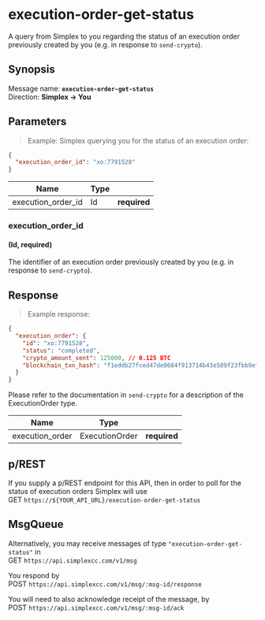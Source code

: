 # execution-order-get-status #

A query from Simplex to you regarding the status of an execution order previously created by you (e.g. in response to `send-crypto`).

## Synopsis ##

Message name: **`execution-order-get-status`**  
Direction: **Simplex &rarr; You**

## Parameters ##

> Example: Simplex querying you for the status of an execution order:

```json
{
  "execution_order_id": "xo:7791528"
}
```

Name               | Type |   |
------------------ | ---- | - |
execution_order_id | Id   | **required**

### execution_order_id ###
#### (Id, **required**)

The identifier of an execution order previously created by you (e.g. in response to `send-crypto`).

## Response ##

> Example response:

```json
{
  "execution_order": {
    "id": "xo:7791528",
    "status": "completed",
    "crypto_amount_sent": 125000, // 0.125 BTC
    "blockchain_txn_hash": "f1eddb27fced47de0684f913714b43e589f23fbb9ef17ceaa9f75e290f1541af"
  }
}
```

Please refer to the documentation in `send-crypto` for a description of the ExecutionOrder type.

Name            | Type           |   |
--------------- | -------------- | - |
execution_order | ExecutionOrder | **required**

## p/REST ##

If you supply a p/REST endpoint for this API, then in order to poll for the status of execution orders Simplex will use  
<span class="http-verb http-get">GET</span> `https://${YOUR_API_URL}/execution-order-get-status`

## MsgQueue ##

Alternatively, you may receive messages of type `"execution-order-get-status"` in  
<span class="http-verb http-get">GET</span> `https://api.simplexcc.com/v1/msg`

You respond by  
<span class="http-verb http-post">POST</span> `https://api.simplexcc.com/v1/msg/:msg-id/response`

You will need to also acknowledge receipt of the message, by  
<span class="http-verb http-post">POST</span> `https://api.simplexcc.com/v1/msg/:msg-id/ack`

[modeline]: # ( vim: set ts=2 sw=2 expandtab wrap linebreak: )
